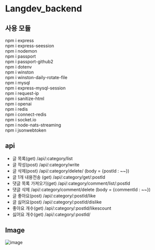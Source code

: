 # Langdev_backend
## 사용 모듈
npm i express  
npm i express-seession  
npm i nodemon  
npm i passport  
npm i passport-github2  
npm i dotenv  
npm i winston  
npm i winston-daily-rotate-file  
npm i mysql  
npm i express-mysql-session  
npm i request-ip  
npm i sanitize-html  
npm i openai  
npm i redis  
npm i connect-redis  
npm i socket.io  
npm i node-nats-streaming  
npm i jsonwebtoken  

## api
- 글 목록(get) /api/:category/list
- 글 작성(post) /api/:category/write
- 글 삭제(post) /api/:category/delete/ (body = {postId : ~~})
- 글 1개 내용전송 (get) /api/:category/get/:postId
- 댓글 목록 가져오기(get) /api/:category/comment/list/:postId
- 댓글 삭제 /api/:category/comment/delete (body = {commentId : ~~})
- 글 좋아요(post) /api/:category/:postId/like
- 글 싫어요(post) /api/:category/:postId/dislike
- 좋아요 개수(get) /api/:category/:postId/likescount
- 싫어요 개수(get) /api/:category/:postId/

## Image
![image](https://github.com/ryujm1828/Langdev_backend/assets/83535846/92ae59b2-ee19-46fb-811b-772c76a15132)
